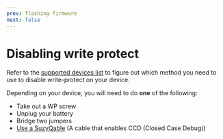 ```yaml
---
prev: flashing-firmware
next: false
---
```


# Disabling write protect

Refer to the [supported devices list](supported-devices.html) to figure out which method you need to use to disable write-protect on your device.

Depending on your device, you will need to do **one** of the following:
- Take out a WP screw
- Unplug your battery
- Bridge two jumpers
- [Use a SuzyQable](suzyq) (A cable that enables CCD (Closed Case Debug))
